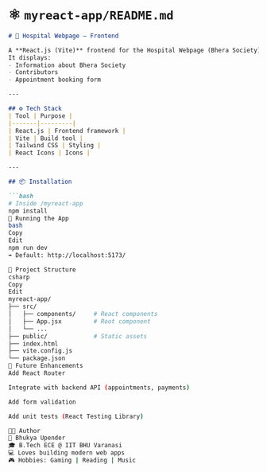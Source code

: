 # ⚛ **`myreact-app/README.md`**

```md
# 🏥 Hospital Webpage — Frontend

A **React.js (Vite)** frontend for the Hospital Webpage (Bhera Society).  
It displays:
- Information about Bhera Society
- Contributors
- Appointment booking form

---

## ⚙️ Tech Stack
| Tool | Purpose |
|-------|---------|
| React.js | Frontend framework |
| Vite | Build tool |
| Tailwind CSS | Styling |
| React Icons | Icons |

---

## 📦 Installation

```bash
# Inside /myreact-app
npm install
🚀 Running the App
bash
Copy
Edit
npm run dev
➡ Default: http://localhost:5173/

📂 Project Structure
csharp
Copy
Edit
myreact-app/
├── src/
│   ├── components/     # React components
│   ├── App.jsx         # Root component
│   └── ...
├── public/             # Static assets
├── index.html
├── vite.config.js
└── package.json
🎯 Future Enhancements
Add React Router

Integrate with backend API (appointments, payments)

Add form validation

Add unit tests (React Testing Library)

👨‍💻 Author
👤 Bhukya Upender
🎓 B.Tech ECE @ IIT BHU Varanasi
💻 Loves building modern web apps
🎮 Hobbies: Gaming | Reading | Music